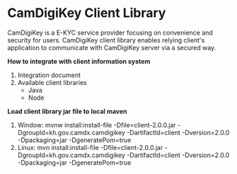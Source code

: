 # CamDigiKey Client Library
CamDigiKey is a E-KYC service provider focusing on convenience and security for users.
CamDigiKey client library enables relying client's application to communicate with CamDigiKey server via a secured way.

**How to integrate with client information system**
<ol>
<li> Integration document</li>
<li> Available client libraries
     <ul>
      <li>Java</li>
      <li>Node</li>
     </ul>
</li>
</ol>

**Load client library jar file to local maven**
<ol>
<li> Window:
mvnw install:install-file -Dfile=client-2.0.0.jar -DgroupId=kh.gov.camdx.camdigikey -DartifactId=client -Dversion=2.0.0 -Dpackaging=jar -DgeneratePom=true    
</li>
<li> Linux:
mvn install:install-file -Dfile=client-2.0.0.jar -DgroupId=kh.gov.camdx.camdigikey -DartifactId=client -Dversion=2.0.0 -Dpackaging=jar -DgeneratePom=true    
</li>
</ol>
